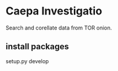 # Caepa Investigatio
Search and corellate data from TOR onion.


## install packages

setup.py develop
